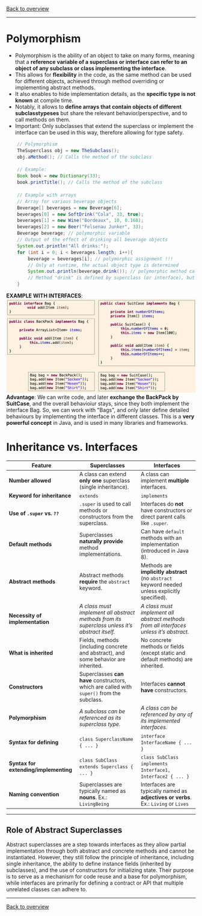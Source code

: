 [Back to overview](./00_Java_SyntaxGuide.md)

---

# Polymorphism

- Polymorphism is the ability of an object to take on many forms, meaning that a **reference variable of a superclass or interface can refer to an object of any subclass or class implementing the interface**.
- This allows for **flexibility** in the code, as the same method can be used for different objects, achieved through method overriding or implementing abstract methods.
- It also enables to hide implementation details, as the **specific type is not known** at compile time.
- Notably, it allows to **define arrays that contain objects of different subclasstypeses** but share the relevant behavior/perspective, and to call methods on them.
- Important: Only subclasses that extend the superclass or implement the interface can be used in this way, therefore allowing for type safety.

```java
    // Polymorphism
    TheSuperclass obj = new TheSubclass();
    obj.aMethod(); // Calls the method of the subclass

    // Example:
    Book book = new Dictionary(33);
    book.printTitle(); // Calls the method of the subclass

    // Example with arrays
    // Array for various beverage objects
    Beverage[] beverages = new Beverage[6];
    beverages[0] = new SoftDrink("Cola", 33, true);
    beverages[1] = new Wine("Bordeaux", 10, 0.168);
    beverages[2] = new Beer("Felsenau Junker", 33);
    Beverage beverage; // polymorphic variable
    // Output of the effect of drinking all beverage objects
    System.out.println("All drinks:");
    for (int i = 0; i < beverages.length; i++){
        beverage = beverages[i]; // polymorphic assignment !!!
        // Only at runtime, the actual object type is determined
        System.out.println(beverage.drink()); // polymorphic method call !!!
        // Method "drink" is defined by superclass (or interface), but must be present --> shared behavior/perspective
    }
```

**EXAMPLE WITH INTERFACES**:
![interface_polymorphism](interface_polymorphism.png)
**Advantage**: We can write code, and later **exchange the BackPack by SuitCase**, and the overall behavioiur stays, since they both implement the interface Bag. So, we can work with "Bags", and only later define detailed behaviours by implementing the interface in different classes. This is a **very powerful concept** in Java, and is used in many libraries and frameworks.



# Inheritance vs. Interfaces
| **Feature**                     | **Superclasses**                                                                           | **Interfaces**                                                                                 |
|----------------------------------|-------------------------------------------------------------------------------------------|-----------------------------------------------------------------------------------------------|
| **Number allowed**              | A class can extend **only one** superclass (single inheritance).                              | A class can implement **multiple** interfaces.                                                    |
| **Keyword for inheritance**     | `extends`                                                                                 | `implements`                                                                                  |
| **Use of `.super` vs. `??`**    | `.super` is used to call methods or constructors from the superclass.                     | Interfaces do **not** have constructors or direct parent calls like `.super`.                     |
| **Default methods**             | Superclasses **naturally provide** method implementations.                                    | Can have `default` methods with an implementation (introduced in Java 8).                    |
| **Abstract methods**            | Abstract methods **require** the `abstract` keyword.                                          | Methods are **implicitly abstract** (no `abstract` keyword needed unless explicitly specified).    |
| **Necessity of implementation** | *A class must implement all abstract methods from its superclass unless it’s abstract itself.*     | *A class must implement all abstract methods from all interfaces unless it’s abstract.* |
| **What is inherited**           | Fields, methods (including concrete and abstract), and some behavior are inherited.       | No concrete methods or fields (except static and default methods) are inherited.              |
| **Constructors**                | Superclasses **can have** constructors, which are called with `super()` from the subclass.    | Interfaces **cannot have** constructors.                                                          |
| **Polymorphism**                | *A subclass can be referenced as its superclass type.*                                      | *A class can be referenced by any of its implemented interfaces.*                               |
| **Syntax for defining**         | `class SuperclassName { ... }`                                                            | `interface InterfaceName { ... }`                                                             |
| **Syntax for extending/implementing** | `class SubClass extends Superclass { ... }`                                               | `class SubClass implements Interface1, Interface2 { ... }`                                       |
| **Naming convention**           | Superclasses are typically named as **nouns**. Ex.: `LivingBeing`                                                | Interfaces are typically named as **adjectives or verbs**. Ex.: `Living` or `Lives`                                        |
---

## **Role of Abstract Superclasses**
Abstract superclasses are a step towards interfaces as they allow partial implementation through both abstract and concrete methods and cannot be instantiated. However, they still follow the principle of inheritance, including single inheritance, the ability to define instance fields (inherited by subclasses), and the use of constructors for initializing state. Their purpose is to serve as a mechanism for code reuse and a base for polymorphism, while interfaces are primarily for defining a contract or API that multiple unrelated classes can adhere to.


---

[Back to overview](./00_Java_SyntaxGuide.md)